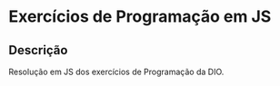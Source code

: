 # Exercícios de Programação em JS

## Descrição
Resolução em JS dos exercícios de Programação da DIO.
